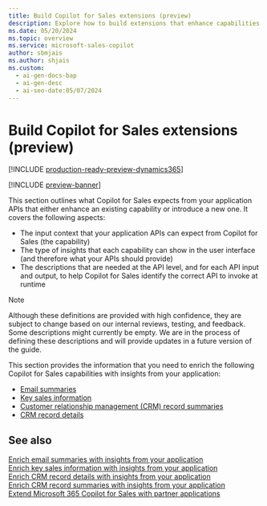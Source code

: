 ```yaml
---
title: Build Copilot for Sales extensions (preview)
description: Explore how to build extensions that enhance capabilities and introduce new ones for Copilot for Sales.
ms.date: 05/20/2024
ms.topic: overview
ms.service: microsoft-sales-copilot
author: sbmjais
ms.author: shjais
ms.custom:
  - ai-gen-docs-bap
  - ai-gen-desc
  - ai-seo-date:05/07/2024
---
```


# Build Copilot for Sales extensions (preview)

[!INCLUDE [production-ready-preview-dynamics365](~/../shared-content/shared/preview-includes/production-ready-preview-dynamics365.md)]

[!INCLUDE [preview-banner](~/../shared-content/shared/preview-includes/preview-banner.md)]

This section outlines what Copilot for Sales expects from your application APIs that either enhance an existing capability or introduce a new one. It covers the following aspects:

- The input context that your application APIs can expect from Copilot for Sales (the capability)
- The type of insights that each capability can show in the user interface (and therefore what your APIs should provide)
- The descriptions that are needed at the API level, and for each API input and output, to help Copilot for Sales identify the correct API to invoke at runtime

> [!NOTE]
> Although these definitions are provided with high confidence, they are subject to change based on our internal reviews, testing, and feedback. Some descriptions might currently be empty. We are in the process of defining these descriptions and will provide updates in a future version of the guide.

This section provides the information that you need to enrich the following Copilot for Sales capabilities with insights from your application:

- [Email summaries](extend-email-summary.md)
- [Key sales information](extend-key-sales-info.md)
- [Customer relationship management (CRM) record summaries](extend-record-summary.md)
- [CRM record details](extend-record-details.md)

## See also

[Enrich email summaries with insights from your application](extend-email-summary.md)<br>
[Enrich key sales information with insights from your application](extend-key-sales-info.md)<br>
[Enrich CRM record details with insights from your application](extend-record-details.md)<br>
[Enrich CRM record summaries with insights from your application](extend-record-summary.md)<br>
[Extend Microsoft 365 Copilot for Sales with partner applications](extend-copilot-for-sales.md)
